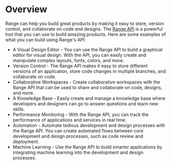 # Overview

Range can help you build great products by making it easy to store, version
control, and collaborate on code and designs. The [Range API](https://range.co)
is a powerful tool that you can use to build amazing products. Here are some
examples of what you can build using Range's API:

- A Visual Design Editor - You can use the Range API to build a graphical
  editor for visual design. With the API, you can easily create and manipulate
  complex layouts, fonts, colors, and more.
- Version Control - The Range API makes it easy to store different versions of
  an application, store code changes in multiple branches, and collaborate on
  code.
- Collaborative Workspaces - Create collaborative workspaces with the Range API
  that can be used to share and collaborate on code, designs, and more.
- A Knowledge Base - Easily create and manage a knowledge base where developers
  and designers can go to answer questions and learn new skills.
- Performance Monitoring - With the Range API, you can track the performance of
  applications and services in real time.
- Automation - Automate tedious development and design processes with the Range
  API. You can create automated flows between core development and design
  processes, such as code review and deployment.
- Machine Learning - Use the Range API to build smarter applications by
  integrating machine learning into the development and design processes.
